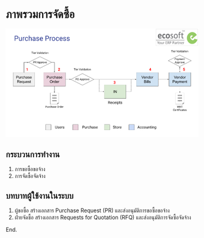 # ภาพรวมการจัดซื้อ

![](img/flow_purchase.png)

## กระบวนการทำงาน

1. การขอซื้อขอจ้าง 
2. การจัดซื้อจัดจ้าง

## บทบาทผู้ใช้งานในระบบ

1. ผู้ขอซื้อ สร้างเอกสาร Purchase Request (PR) และส่งอนุมัติการขอซื้อขอจ้าง
2. ฝ่ายจัดซื้อ สร้างเอกสาร Requests for Quotation (RFQ) และส่งอนุมัติการจัดซื้อจัดจ้าง

End.
